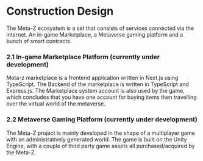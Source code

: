 # Construction Design

The Meta-Z ecosystem is a set that consists of services connected via the internet. An in-game Marketplace, a Metaverse gaming platform and a bunch of smart contracts.

### 2.1 In-game Marketplace Platform (currently under development)

Meta-z marketplace is a frontend application written in Next.js using TypeScript. The Backend of the marketplace is written in TypeScript and Express.js. The Marketplace system account is also used by the game, which concludes that you have one account for buying items then travelling over the virtual world of the metaverse.

### 2.2 Metaverse Gaming Platform (currently under development)

The Meta-Z project is mainly developed in the shape of a multiplayer game with an administratively generated world. The game is built on the Unity Engine, with a couple of third party game assets all purchased/acquired by the Meta-Z.
